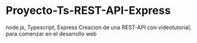 # Proyecto-Ts-REST-API-Express
node.js, Typescript, Express
Creacion de una REST-API con videotutorial, para comenzar en el desarrollo web

